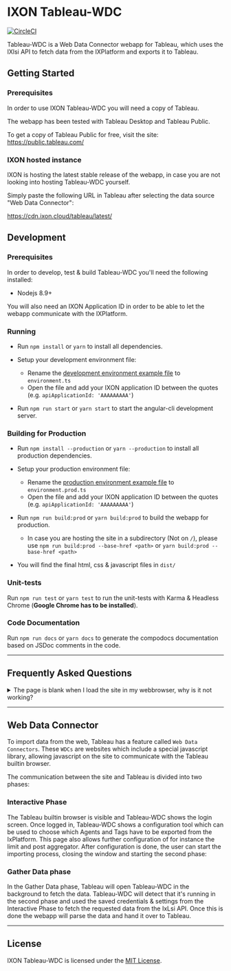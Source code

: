 # IXON Tableau-WDC
[![CircleCI](https://circleci.com/gh/ixoncloud/tableau-wdc.svg?style=svg)](https://circleci.com/gh/ixoncloud/tableau-wdc)

Tableau-WDC is a Web Data Connector webapp for Tableau, which uses the IXlsi API to fetch data from the IXPlatform and exports it to Tableau.

## Getting Started

### Prerequisites

In order to use IXON Tableau-WDC you will need a copy of Tableau.

The webapp has been tested with Tableau Desktop and Tableau Public.

To get a copy of Tableau Public for free, visit the site: https://public.tableau.com/

### IXON hosted instance

IXON is hosting the latest stable release of the webapp, in case you are not looking into hosting Tableau-WDC yourself.

Simply paste the following URL in Tableau after selecting the data source "Web Data Connector":

https://cdn.ixon.cloud/tableau/latest/

## Development

### Prerequisites

In order to develop, test & build Tableau-WDC you'll need the following installed:

* Nodejs 8.9+

You will also need an IXON Application ID in order to be able to let the webapp communicate with the IXPlatform.

### Running
* Run `npm install` or `yarn` to install all dependencies.

* Setup your development environment file:
  * Rename the [development environment example file](src/environments/environment.example.ts) to `environment.ts`
  * Open the file and add your IXON application ID between the quotes (e.g. `apiApplicationId: 'AAAAAAAAA'`)
  
* Run `npm run start` or `yarn start` to start the angular-cli development server.

### Building for Production
* Run `npm install --production` or `yarn --production` to install all production dependencies.

* Setup your production environment file:
  * Rename the [production environment example file](src/environments/environment.prod.example.ts) to `environment.prod.ts`
  * Open the file and add your IXON application ID between the quotes (e.g. `apiApplicationId: 'AAAAAAAAA'`)
* Run `npm run build:prod` or `yarn build:prod` to build the webapp for production.
  * In case you are hosting the site in a subdirectory (Not on `/`), please use `npm run build:prod --base-href <path>` or `yarn build:prod --base-href <path>`
* You will find the final html, css & javascript files in `dist/`

### Unit-tests
Run `npm run test` or `yarn test` to run the unit-tests with Karma & Headless Chrome (**Google Chrome has to be installed**).

### Code Documentation

Run `npm run docs` or `yarn docs` to generate the compodocs documentation based on JSDoc comments in the code.

---

## Frequently Asked Questions

<details>
<summary>The page is blank when I load the site in my webbrowser, why is it not working?</summary>
<br>
Tableau-WDC is built to run in the browser built-in to Tableau.
Because the webapp expects to be loaded in that exact browser, it will not do anything when loaded via a normal browser.
</details>

---

## Web Data Connector

To import data from the web, Tableau has a feature called `Web Data Connectors`. These `WDCs` are websites which include a special javascript library, allowing javascript on the site to communicate with the Tableau builtin browser.

The communication between the site and Tableau is divided into two phases:

### Interactive Phase

The Tableau builtin browser is visible and Tableau-WDC shows the login screen. Once logged in, Tableau-WDC shows a configuration tool which can be used to choose which Agents and Tags have to be exported from the IxPlatform. This page also allows further configuration of for instance the limit and post aggregator. After configuration is done, the user can start the importing process, closing the window and starting the second phase:

### Gather Data phase

In the Gather Data phase, Tableau will open Tableau-WDC in the background to fetch the data. Tableau-WDC will detect that it's running in the second phase and used the saved credentials & settings from the Interactive Phase to fetch the requested data from the IxLsi API. Once this is done the webapp will parse the data and hand it over to Tableau.

---

## License

IXON Tableau-WDC is licensed under the [MIT License](LICENSE).

